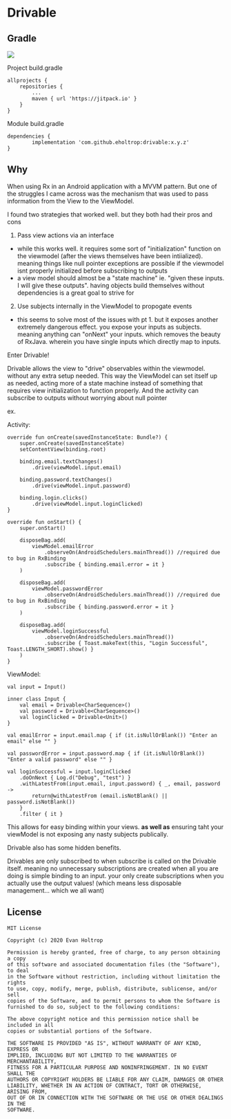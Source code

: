 Drivable
========

Gradle
------
[![](https://jitpack.io/v/eholtrop/drivable.svg)](https://jitpack.io/#eholtrop/drivable)

Project build.gradle
```
allprojects {
    repositories {
        ...
        maven { url 'https://jitpack.io' }
    }
}
```
Module build.gradle
```
dependencies {
        implementation 'com.github.eholtrop:drivable:x.y.z'
}
```

Why
---

When using Rx in an Android application with a MVVM pattern. But one of the struggles I came across was the mechanism that was used to pass information from the View to the ViewModel.

I found two strategies that worked well. but they both had their pros and cons

1. Pass view actions via an interface
- while this works well. it requires some sort of "initialization" function on the viewmodel (after the views themselves have been intiialized). meaning things like null pointer exceptions are possible if the viewmodel isnt properly initialized before subscribing to outputs
- a view model should almost be a "state machine" ie. "given these inputs. I will give these outputs". having objects build themselves without dependencies is a great goal to strive for

2. Use subjects internally in the ViewModel to propogate events
- this seems to solve most of the issues with pt 1. but it exposes another extremely dangerous effect. you expose your inputs as subjects. meaning anything can "onNext" your inputs. which removes the beauty of RxJava. wherein you have single inputs which directly map to inputs.

Enter Drivable!

Drivable allows the view to "drive" observables within the viewmodel. without any extra setup needed. This way the ViewModel can set itself up as needed, acting more of a state machine instead of something that requires view initialization to function properly. And the activity can subscribe to outputs without worrying about null pointer

ex.

Activity:

    override fun onCreate(savedInstanceState: Bundle?) {
        super.onCreate(savedInstanceState)
        setContentView(binding.root)

        binding.email.textChanges()
            .drive(viewModel.input.email)

        binding.password.textChanges()
            .drive(viewModel.input.password)

        binding.login.clicks()
            .drive(viewModel.input.loginClicked)
    }

    override fun onStart() {
        super.onStart()

        disposeBag.add(
            viewModel.emailError
                .observeOn(AndroidSchedulers.mainThread()) //required due to bug in RxBinding
                .subscribe { binding.email.error = it }
        )

        disposeBag.add(
            viewModel.passwordError
                .observeOn(AndroidSchedulers.mainThread()) //required due to bug in RxBinding
                .subscribe { binding.password.error = it }
        )

        disposeBag.add(
            viewModel.loginSuccessful
                .observeOn(AndroidSchedulers.mainThread())
                .subscribe { Toast.makeText(this, "Login Successful", Toast.LENGTH_SHORT).show() }
        )
    }

ViewModel:

    val input = Input()

    inner class Input {
        val email = Drivable<CharSequence>()
        val password = Drivable<CharSequence>()
        val loginClicked = Drivable<Unit>()
    }

    val emailError = input.email.map { if (it.isNullOrBlank()) "Enter an email" else "" }

    val passwordError = input.password.map { if (it.isNullOrBlank()) "Enter a valid password" else "" }

    val loginSuccessful = input.loginClicked
        .doOnNext { Log.d("Debug", "test") }
        .withLatestFrom(input.email, input.password) { _, email, password ->
            return@withLatestFrom (email.isNotBlank() || password.isNotBlank())
        }
        .filter { it }

This allows for easy binding within your views. **as well as** ensuring taht your viewModel is not exposing any nasty subjects publically.

Drivable also has some hidden benefits.

Drivables are only subscribed to when subscribe is called on the Drivable itself. meaning no unnecessary subscriptions are created when all you are doing is simple binding to an input. your only create subscriptions when you actually use the output values! (which means less disposable management... which we all want)

License
-------
    MIT License
    
    Copyright (c) 2020 Evan Holtrop
    
    Permission is hereby granted, free of charge, to any person obtaining a copy
    of this software and associated documentation files (the "Software"), to deal
    in the Software without restriction, including without limitation the rights
    to use, copy, modify, merge, publish, distribute, sublicense, and/or sell
    copies of the Software, and to permit persons to whom the Software is
    furnished to do so, subject to the following conditions:
    
    The above copyright notice and this permission notice shall be included in all
    copies or substantial portions of the Software.
    
    THE SOFTWARE IS PROVIDED "AS IS", WITHOUT WARRANTY OF ANY KIND, EXPRESS OR
    IMPLIED, INCLUDING BUT NOT LIMITED TO THE WARRANTIES OF MERCHANTABILITY,
    FITNESS FOR A PARTICULAR PURPOSE AND NONINFRINGEMENT. IN NO EVENT SHALL THE
    AUTHORS OR COPYRIGHT HOLDERS BE LIABLE FOR ANY CLAIM, DAMAGES OR OTHER
    LIABILITY, WHETHER IN AN ACTION OF CONTRACT, TORT OR OTHERWISE, ARISING FROM,
    OUT OF OR IN CONNECTION WITH THE SOFTWARE OR THE USE OR OTHER DEALINGS IN THE
    SOFTWARE.